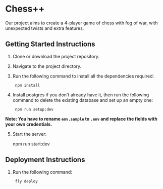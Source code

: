 # Chess++

Our project aims to create a 4-player game of chess with fog of war, with unexpected twists and extra features.

## Getting Started Instructions

1. Clone or download the project repository.
2. Navigate to the project directory.
3. Run the following command to install all the dependencies required:

        npm install

4. Install postgres if you don't already have it, then run the following command to delete the existing database and set up an empty one:

        npm run setup:dev

**Note: You have to rename `env.sample` to `.env` and replace the fields with your own credentials.**

5. Start the server:

	npm run start:dev

## Deployment Instructions

1. Run the following command:

        fly deploy
